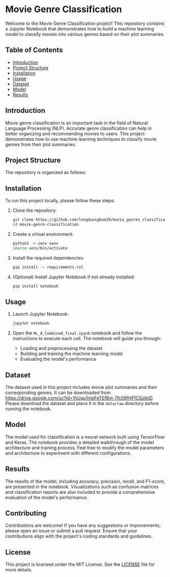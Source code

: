 # Movie Genre Classification

Welcome to the Movie Genre Classification project! This repository contains a Jupyter Notebook that demonstrates how to build a machine learning model to classify movies into various genres based on their plot summaries.

## Table of Contents
- [Introduction](#introduction)
- [Project Structure](#project-structure)
- [Installation](#installation)
- [Usage](#usage)
- [Dataset](#dataset)
- [Model](#model)
- [Results](#results)

## Introduction
Movie genre classification is an important task in the field of Natural Language Processing (NLP). Accurate genre classification can help in better organizing and recommending movies to users. This project demonstrates how to use machine learning techniques to classify movie genres from their plot summaries.

## Project Structure
The repository is organized as follows:

## Installation
To run this project locally, please follow these steps:

1. Clone the repository:
    ```bash
    git clone https://github.com/longduongbao29/movie_genres_classification
    cd movie-genre-classification
    ```

2. Create a virtual environment:
    ```bash
    python3 -m venv venv
    source venv/bin/activate
    ```

3. Install the required dependencies:
    ```bash
    pip install -r requirements.txt
    ```

4. (Optional) Install Jupyter Notebook if not already installed:
    ```bash
    pip install notebook
    ```

## Usage
1. Launch Jupyter Notebook:
    ```bash
    jupyter notebook
    ```

2. Open the `ML_8_Combined_final.ipynb` notebook and follow the instructions to execute each cell. The notebook will guide you through:
    - Loading and preprocessing the dataset
    - Building and training the machine learning model
    - Evaluating the model's performance

## Dataset
The dataset used in this project includes movie plot summaries and their corresponding genres. It can be downloaded from https://drive.google.com/uc?id=1hUqu1mbFeTEfBvl-7fc56fHFfCSzIktD. Please download the dataset and place it in the `data/raw` directory before running the notebook.

## Model
The model used for classification is a neural network built using TensorFlow and Keras. The notebook provides a detailed walkthrough of the model architecture and training process. Feel free to modify the model parameters and architecture to experiment with different configurations.

## Results
The results of the model, including accuracy, precision, recall, and F1-score, are presented in the notebook. Visualizations such as confusion matrices and classification reports are also included to provide a comprehensive evaluation of the model's performance.

## Contributing
Contributions are welcome! If you have any suggestions or improvements, please open an issue or submit a pull request. Ensure that your contributions align with the project's coding standards and guidelines.

## License
This project is licensed under the MIT License. See the [LICENSE](LICENSE) file for more details.
